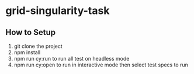 # grid-singularity-task

## How to Setup
1. git clone the project
2. npm install
3. npm run cy:run to run all test on headless mode
4. npm run cy:open to run in interactive mode then select test specs to run